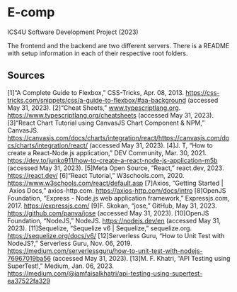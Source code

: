 # E-comp
ICS4U Software Development Project (2023)

The frontend and the backend are two different servers.
There is a README with setup information in each of their respective root folders.

## Sources
\[1\]“A Complete Guide to Flexbox,” CSS-Tricks, Apr. 08, 2013. https://css-tricks.com/snippets/css/a-guide-to-flexbox/#aa-background (accessed May 31, 2023).
\[2\]“Cheat Sheets,” www.typescriptlang.org. https://www.typescriptlang.org/cheatsheets (accessed May 31, 2023).
\[3\]“React Chart Tutorial using CanvasJS Chart Component & NPM,” CanvasJS. https://canvasjs.com/docs/charts/integration/react/https://canvasjs.com/docs/charts/integration/react/ (accessed May 31, 2023).
\[4\]J. T, “How to create a React-Node.js application,” DEV Community, Mar. 30, 2021. https://dev.to/junko911/how-to-create-a-react-node-js-application-m5b (accessed May 31, 2023).
\[5\]Meta Open Source, “React,” react.dev, 2023. https://react.dev/
\[6\]“React Tutorial,” W3schools.com, 2020. https://www.w3schools.com/react/default.asp
\[7\]Axios, “Getting Started | Axios Docs,” axios-http.com. https://axios-http.com/docs/intro
\[8\]OpenJS Foundation, “Express - Node.js web application framework,” Expressjs.com, 2017. https://expressjs.com/
\[9\]F. Skokan, “jose,” GitHub, May 31, 2023. https://github.com/panva/jose (accessed May 31, 2023).
\[10\]OpenJS Foundation, “NodeJS,” NodeJS. https://nodejs.dev/en (accessed May 31, 2023).
\[11\]Sequelize, “Sequelize v6 | Sequelize,” sequelize.org. https://sequelize.org/docs/v6/
\[12\]Serverless Guru, “How to Unit Test with NodeJS?,” Serverless Guru, Nov. 06, 2019. https://medium.com/serverlessguru/how-to-unit-test-with-nodejs-76967019ba56 (accessed May 31, 2023).
\[13\]M. F. Khatri, “API Testing using SuperTest!,” Medium, Jan. 06, 2023. https://medium.com/@iamfaisalkhatri/api-testing-using-supertest-ea37522fa329